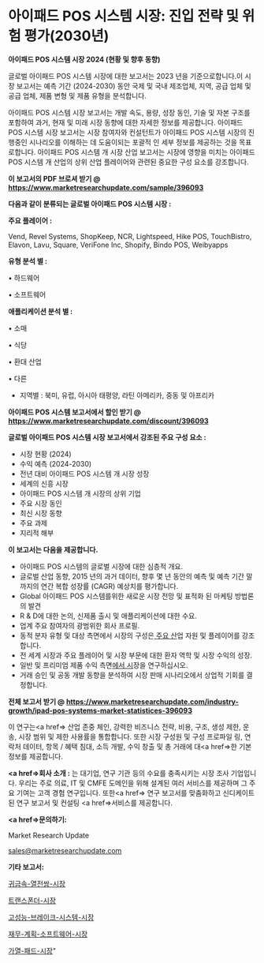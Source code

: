 # 아이패드 POS 시스템 시장: 진입 전략 및 위험 평가(2030년)

<strong>아이패드 POS 시스템 시장 2024 (현황 및 향후 동향)</strong>

글로벌 아이패드 POS 시스템 시장에 대한 보고서는 2023 년을 기준으로합니다.이 시장 보고서는 예측 기간 (2024-2030) 동안 국제 및 국내 제조업체, 지역, 공급 업체 및 공급 업체, 제품 변형 및 제품 유형을 분석합니다.

아이패드 POS 시스템 시장 보고서는 개발 속도, 용량, 성장 동인, 기술 및 자본 구조를 포함하여 과거, 현재 및 미래 시장 동향에 대한 자세한 정보를 제공합니다. 아이패드 POS 시스템 시장 보고서는 시장 참여자와 컨설턴트가 아이패드 POS 시스템 시장의 진행중인 시나리오를 이해하는 데 도움이되는 포괄적 인 세부 정보를 제공하는 것을 목표로합니다. 아이패드 POS 시스템 개 시장 산업 보고서는 시장에 영향을 미치는 아이패드 POS 시스템 개 산업의 상위 산업 플레이어와 관련된 중요한 구성 요소를 강조합니다.



<strong>이 보고서의 PDF 브로셔 받기 @ <a href=https://www.marketresearchupdate.com/sample/396093>https://www.marketresearchupdate.com/sample/396093</a></strong>



<strong>다음과 같이 분류되는 글로벌 아이패드 POS 시스템 시장 :</strong>



<strong>주요 플레이어 :</strong>

Vend, Revel Systems, ShopKeep, NCR, Lightspeed, Hike POS, TouchBistro, Elavon, Lavu, Square, VeriFone Inc, Shopify, Bindo POS, Weibyapps



<strong>유형 분석 별 :</strong>

• 하드웨어

• 소프트웨어



<strong>애플리케이션 분석 별 :</strong>

• 소매

• 식당

• 환대 산업

• 다른

<ul>
  <li>지역별 : 북미, 유럽, 아시아 태평양, 라틴 아메리카, 중동 및 아프리카</li>
</ul>


<strong>아이패드 POS 시스템 보고서에서 할인 받기 @ <a href=https://www.marketresearchupdate.com/discount/396093>https://www.marketresearchupdate.com/discount/396093</a></strong>



<strong>글로벌 아이패드 POS 시스템 시장 보고서에서 강조된 주요 구성 요소 :</strong>
<ul>
  <li>시장 현황 (2024)</li>
  <li>수익 예측 (2024-2030)</li>
  <li>전년 대비 아이패드 POS 시스템 개 시장 성장</li>
  <li>세계의 신흥 시장</li>
  <li>아이패드 POS 시스템 개 시장의 상위 기업</li>
  <li>주요 시장 동인</li>
  <li>최신 시장 동향</li>
  <li>주요 과제</li>
  <li>지리적 해부</li>
</ul>


<strong>이 보고서는 다음을 제공합니다.</strong>
<ul>
  <li>아이패드 POS 시스템의 글로벌 시장에 대한 심층적 개요.</li>
  <li>글로벌 산업 동향, 2015 년의 과거 데이터, 향후 몇 년 동안의 예측 및 예측 기간 말까지의 연간 복합 성장률 (CAGR) 예상치를 평가합니다.</li>
  <li>Global 아이패드 POS 시스템를위한 새로운 시장 전망 및 표적화 된 마케팅 방법론의 발견</li>
  <li>R &amp; D에 대한 논의, 신제품 출시 및 애플리케이션에 대한 수요.</li>
  <li>업계 주요 참여자의 광범위한 회사 프로필.</li>
  <li>동적 분자 유형 및 대상 측면에서 시장의 구성은<a href=> 주요 산</a>업 자원 및 플레이어를 강조합니다.</li>
  <li>전 세계 시장과 주요 플레이어 및 시장 부문에 대한 환자 역학 및 시장 수익의 성장.</li>
  <li>일반 및 프리미엄 제품 수익 측면<a href=>에서 시</a>장을 연구하십시오.</li>
  <li>거래 승인 및 공동 개발 동향을 분석하여 시장 판매 시나리오에서 상업적 기회를 결정합니다.</li>
</ul>



<strong>전체 보고서 받기 @ <a href=https://www.marketresearchupdate.com/industry-growth/ipad-pos-systems-market-statistices-396093>https://www.marketresearchupdate.com/industry-growth/ipad-pos-systems-market-statistices-396093</a></strong>

이 연구는<a href=> 산업 존중</a> 체인, 강력한 비즈니스 전략, 비용, 구조, 생성 제한, 운송, 시장 범위 및 제한 사용률을 통합합니다. 또한 시장 구성원 및 구성 프로파일 링, 연락처 데이터, 항목 / 혜택 침대, 소득 개발, 수익 창출 및 총 거래에 대<a href=>한 기본 </a>정보를 제공합니다.



<strong><a href=>회사 소</a>개 :</strong>
는 대기업, 연구 기관 등의 수요를 충족시키는 시장 조사 기업입니다. 우리는 주로 의료, IT 및 CMFE 도메인을 위해 설계된 여러 서비스를 제공하며 그 주요 기여는 고객 경험 연구입니다. 또한<a href=> 연구 보</a>고서를 맞춤화하고 신디케이트 된 연구 보고서 및 컨설팅 <a href=>서비스</a>를 제공합니다.



<strong><a href=>문의하기:</a></strong>

Market Research Update

sales@marketresearchupdate.com



<strong>기타 보고서:</strong>

<a href=https://www.linkedin.com/pulse/귀금속-열전쌍-시장-규모-및-성장-2023-analytics-alchemy-360-analysis/>귀금속-열전쌍-시장</a>

<a href=https://www.linkedin.com/pulse/트랜스폰더-시장-현재-및-미래-성장-2029-isdailynews-xebuf/>트랜스폰더-시장</a>

<a href=https://www.linkedin.com/pulse/고성능-브레이크-시스템-시장-진입-전략-및-위험-평가2029년-z2ouf/>고성능-브레이크-시스템-시장</a>

<a href=https://www.linkedin.com/pulse/재무-계획-소프트웨어-시장-규모-및-성장-2023-consumer-connection-chronicles-24--no5wf/>재무-계획-소프트웨어-시장</a>

<a href=https://www.linkedin.com/pulse/가열-패드-시장-현재-및-미래-성장-2029-consumer-connection-chronicles-24--itc1f/>가열-패드-시장</a>"
